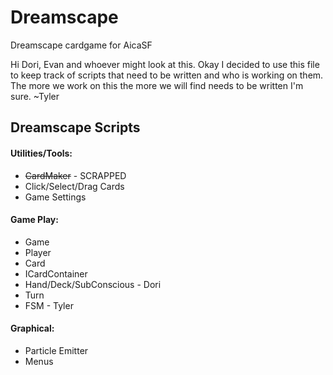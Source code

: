Dreamscape
==========

Dreamscape cardgame for AicaSF

Hi Dori, Evan and whoever might look at this.
Okay I decided to use this file to keep track of
scripts that need to be written and who is working on them.
The more we work on this the more we will find needs to be
written I'm sure.
~Tyler


## Dreamscape Scripts

#### **Utilities/Tools:**

- ~~CardMaker~~ - SCRAPPED
- Click/Select/Drag Cards
- Game Settings

#### **Game Play:**

- Game
- Player
- Card
- ICardContainer
- Hand/Deck/SubConscious - Dori
- Turn
- FSM - Tyler

#### **Graphical:**

- Particle Emitter
- Menus

